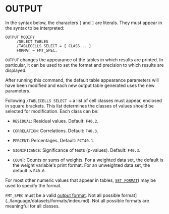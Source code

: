 # OUTPUT

In the syntax below, the characters `[` and `]` are literals.  They
must appear in the syntax to be interpreted:

```
OUTPUT MODIFY
     /SELECT TABLES
     /TABLECELLS SELECT = [ CLASS... ]
     FORMAT = FMT_SPEC.
```

`OUTPUT` changes the appearance of the tables in which results are
printed.  In particular, it can be used to set the format and precision
to which results are displayed.

After running this command, the default table appearance parameters
will have been modified and each new output table generated uses the new
parameters.

Following `/TABLECELLS SELECT =` a list of cell classes must appear,
enclosed in square brackets.  This list determines the classes of values
should be selected for modification.  Each class can be:

* `RESIDUAL`: Residual values.  Default: `F40.2`.

* `CORRELATION`: Correlations.  Default: `F40.3`.

* `PERCENT`: Percentages.  Default: `PCT40.1`.

* `SIGNIFICANCE`: Significance of tests (p-values).  Default: `F40.3`.

* `COUNT`: Counts or sums of weights.  For a weighted data set, the
  default is the weight variable's print format.  For an unweighted
  data set, the default is `F40.0`.

For most other numeric values that appear in tables, [`SET
FORMAT`](set.md#format)) may be used to specify the format.

`FMT_SPEC` must be a valid [output
format](../language/datasets/formats/index.md).  Not all possible
format](../language/datasets/formats/index.md).  Not all possible
formats are meaningful for all classes.


